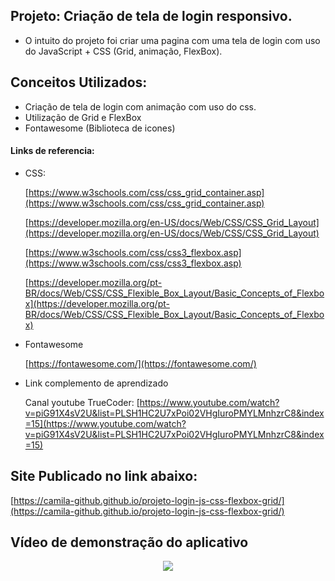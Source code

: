 ## Projeto: Criação de tela de login responsivo.

- O intuito do projeto foi criar uma pagina com uma tela de login com uso do JavaScript + CSS (Grid, animação, FlexBox).

## Conceitos Utilizados:

- Criação de tela de login com animação com uso do css.
- Utilização de Grid e FlexBox
- Fontawesome (Biblioteca de icones)

#### Links de referencia:

- CSS:
    
    [https://www.w3schools.com/css/css_grid_container.asp](https://www.w3schools.com/css/css_grid_container.asp)

    [https://developer.mozilla.org/en-US/docs/Web/CSS/CSS_Grid_Layout](https://developer.mozilla.org/en-US/docs/Web/CSS/CSS_Grid_Layout)

    [https://www.w3schools.com/css/css3_flexbox.asp](https://www.w3schools.com/css/css3_flexbox.asp)

    [https://developer.mozilla.org/pt-BR/docs/Web/CSS/CSS_Flexible_Box_Layout/Basic_Concepts_of_Flexbox](https://developer.mozilla.org/pt-BR/docs/Web/CSS/CSS_Flexible_Box_Layout/Basic_Concepts_of_Flexbox)

- Fontawesome

    [https://fontawesome.com/](https://fontawesome.com/)

- Link complemento de aprendizado
   
   Canal youtube TrueCoder: [https://www.youtube.com/watch?v=piG91X4sV2U&list=PLSH1HC2U7xPoi02VHgIuroPMYLMnhzrC8&index=15](https://www.youtube.com/watch?v=piG91X4sV2U&list=PLSH1HC2U7xPoi02VHgIuroPMYLMnhzrC8&index=15)
   
## Site Publicado no link abaixo:
  
   [https://camila-github.github.io/projeto-login-js-css-flexbox-grid/](https://camila-github.github.io/projeto-login-js-css-flexbox-grid/)

## Vídeo de demonstração do aplicativo
<p align="center">
   <img src="https://github.com/camila-github/projeto-login-js-css-flexbox-grid/blob/main/docs/video-.gif"/>
</p>
